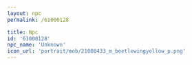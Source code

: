 ```yaml
---
layout: npc
permalink: /61000128

title: Npc
id: '61000128'
npc_name: 'Unknown'
icon_url: 'portrait/mob/21000433_m_beetlewingyellow_p.png'
---
```

